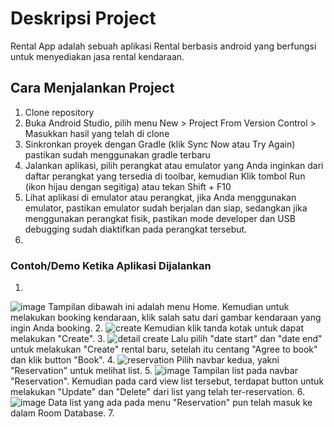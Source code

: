# Deskripsi Project 
Rental App adalah sebuah aplikasi Rental berbasis android yang berfungsi untuk menyediakan jasa rental kendaraan. 

## Cara Menjalankan Project 
1. Clone repository
2. Buka Android Studio, pilih menu New > Project From Version Control > Masukkan hasil yang telah di clone
3. Sinkronkan proyek dengan Gradle (klik Sync Now atau Try Again) pastikan sudah menggunakan gradle terbaru
4. Jalankan aplikasi, pilih perangkat atau emulator yang Anda inginkan dari daftar perangkat yang tersedia di toolbar, kemudian Klik tombol Run (ikon hijau dengan segitiga) atau tekan Shift + F10
5. Lihat aplikasi di emulator atau perangkat, jika Anda menggunakan emulator, pastikan emulator sudah berjalan dan siap, sedangkan jika menggunakan perangkat fisik, pastikan mode developer dan USB debugging sudah diaktifkan pada perangkat tersebut.
6. 
### Contoh/Demo Ketika Aplikasi Dijalankan
1. 
![image](https://github.com/user-attachments/assets/1a50d177-9c94-41d4-894d-90c02bb3cfb2) Tampilan dibawah ini adalah menu Home. Kemudian untuk melakukan booking kendaraan, klik salah satu dari gambar kendaraan yang ingin Anda booking.
2. 
![create](https://github.com/user-attachments/assets/9913e5d7-5881-4c71-be9c-1a600bed5cb9) Kemudian klik tanda kotak untuk dapat melakukan "Create".
3. 
![detail create](https://github.com/user-attachments/assets/44667b9d-ca09-4c31-b669-3003596e03b7) Lalu pilih "date start" dan "date end" untuk melakukan "Create" rental baru, setelah itu centang "Agree to book" dan klik button "Book".
4. 
![reservation](https://github.com/user-attachments/assets/d0682de3-5a20-4db7-888f-c711daac8de9) Pilih navbar kedua, yakni "Reservation" untuk melihat list.
5.
![image](https://github.com/user-attachments/assets/5ae8fa90-7abc-475a-a209-8105cefe0096) Tampilan list pada navbar "Reservation". Kemudian pada card view list tersebut, terdapat button untuk melakukan "Update" dan "Delete" dari list yang telah ter-reservation. 
6. 
![image](https://github.com/user-attachments/assets/88f96839-8f22-4a37-94ea-3c8406a697b4) Data list yang ada pada menu "Reservation" pun telah masuk ke dalam Room Database. 
7. 



